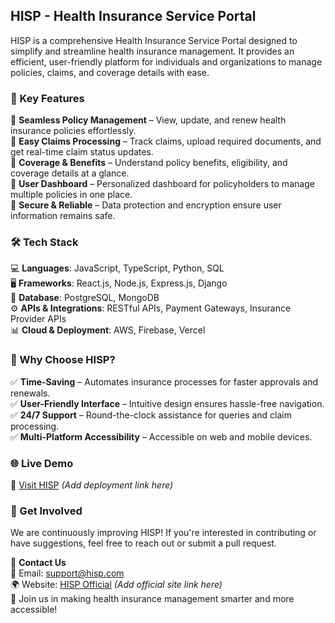 ## HISP - Health Insurance Service Portal  

HISP is a comprehensive Health Insurance Service Portal designed to simplify and streamline health insurance management. It provides an efficient, user-friendly platform for individuals and organizations to manage policies, claims, and coverage details with ease.  

### 🌟 Key Features  
🔹 **Seamless Policy Management** – View, update, and renew health insurance policies effortlessly.  
🔹 **Easy Claims Processing** – Track claims, upload required documents, and get real-time claim status updates.  
🔹 **Coverage & Benefits** – Understand policy benefits, eligibility, and coverage details at a glance.  
🔹 **User Dashboard** – Personalized dashboard for policyholders to manage multiple policies in one place.  
🔹 **Secure & Reliable** – Data protection and encryption ensure user information remains safe.  

### 🛠 Tech Stack  
💻 **Languages**: JavaScript, TypeScript, Python, SQL  
🖥 **Frameworks**: React.js, Node.js, Express.js, Django  
📂 **Database**: PostgreSQL, MongoDB  
⚙ **APIs & Integrations**: RESTful APIs, Payment Gateways, Insurance Provider APIs  
📊 **Cloud & Deployment**: AWS, Firebase, Vercel  

### 🚀 Why Choose HISP?  
✅ **Time-Saving** – Automates insurance processes for faster approvals and renewals.  
✅ **User-Friendly Interface** – Intuitive design ensures hassle-free navigation.  
✅ **24/7 Support** – Round-the-clock assistance for queries and claim processing.  
✅ **Multi-Platform Accessibility** – Accessible on web and mobile devices.  

### 🌐 Live Demo  
🔗 [Visit HISP](#) *(Add deployment link here)*  

### 📢 Get Involved  
We are continuously improving HISP! If you're interested in contributing or have suggestions, feel free to reach out or submit a pull request.  

💌 **Contact Us**  
📧 Email: support@hisp.com  
🌍 Website: [HISP Official](#) *(Add official site link here)*  
🚀 Join us in making health insurance management smarter and more accessible!
